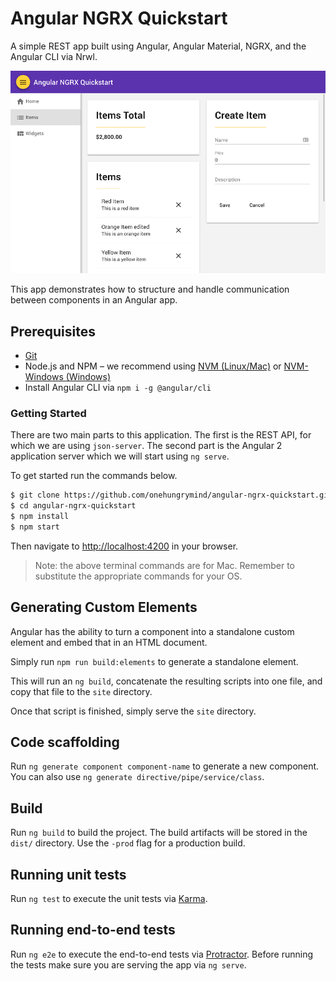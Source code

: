 # Angular NGRX Quickstart

A simple REST app built using Angular, Angular Material, NGRX, and the Angular CLI via Nrwl.

![Angular NGRX Quickstart App](apps/dashboard/src/assets/img/readme-screenshot.png)

This app demonstrates how to structure and handle communication between components in an Angular app.

## Prerequisites
- [Git](https://git-scm.com/book/en/v2/Getting-Started-Installing-Git)
- Node.js and NPM – we recommend using [NVM (Linux/Mac)](https://github.com/creationix/nvm) or [NVM-Windows (Windows)](https://github.com/coreybutler/nvm-windows)
- Install Angular CLI via `npm i -g @angular/cli`

### Getting Started

There are two main parts to this application. The first is the REST API, for which we are using `json-server`. The second part is the Angular 2 application server which we will start using `ng serve`.  

To get started run the commands below.

```bash
$ git clone https://github.com/onehungrymind/angular-ngrx-quickstart.git
$ cd angular-ngrx-quickstart
$ npm install
$ npm start
```

Then navigate to [http://localhost:4200](http://localhost:4200/items) in your browser.

> Note: the above terminal commands are for Mac. Remember to substitute the appropriate commands for your OS.

## Generating Custom Elements
Angular has the ability to turn a component into a standalone custom element and embed that in an HTML document.

Simply run `npm run build:elements` to generate a standalone element. 

This will run an `ng build`, concatenate the resulting scripts into one file, and copy that file to the `site` directory.

Once that script is finished, simply serve the `site` directory.

## Code scaffolding

Run `ng generate component component-name` to generate a new component. You can also use `ng generate directive/pipe/service/class`.

## Build

Run `ng build` to build the project. The build artifacts will be stored in the `dist/` directory. Use the `-prod` flag for a production build.

## Running unit tests

Run `ng test` to execute the unit tests via [Karma](https://karma-runner.github.io).

## Running end-to-end tests

Run `ng e2e` to execute the end-to-end tests via [Protractor](http://www.protractortest.org/). 
Before running the tests make sure you are serving the app via `ng serve`.

